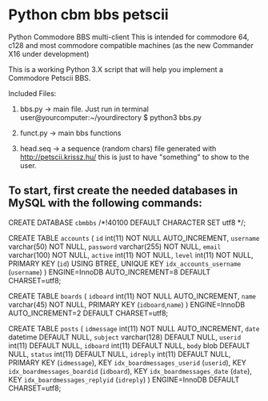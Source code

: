 # Python cbm bbs petscii
Python Commodore BBS multi-client
This is intended for commodore 64, c128 and most commodore compatible machines (as the new Commander X16 under development) 

This is a working Python 3.X script that will help you implement a Commodore Petscii BBS.

Included Files:

1) bbs.py -> main file. Just run in terminal user@yourcomputer:~/yourdirectory $ python3 bbs.py 

2) funct.py -> main bbs functions

3) head.seq -> a sequence (random chars) file generated with http://petscii.krissz.hu/ this is just to have "something" to show to the user.

## To start, first create the needed databases in MySQL with the following commands:

CREATE DATABASE `cbmbbs` /*!40100 DEFAULT CHARACTER SET utf8 */;

CREATE TABLE `accounts` (
  `id` int(11) NOT NULL AUTO_INCREMENT,
  `username` varchar(50) NOT NULL,
  `password` varchar(255) NOT NULL,
  `email` varchar(100) NOT NULL,
  `active` int(11) NOT NULL,
  `level` int(11) NOT NULL,
  PRIMARY KEY (`id`) USING BTREE,
  UNIQUE KEY `idx_accounts_username` (`username`)
) ENGINE=InnoDB AUTO_INCREMENT=8 DEFAULT CHARSET=utf8;

CREATE TABLE `boards` (
  `idboard` int(11) NOT NULL AUTO_INCREMENT,
  `name` varchar(45) NOT NULL,
  PRIMARY KEY (`idboard`,`name`)
) ENGINE=InnoDB AUTO_INCREMENT=2 DEFAULT CHARSET=utf8;

CREATE TABLE `posts` (
  `idmessage` int(11) NOT NULL AUTO_INCREMENT,
  `date` datetime DEFAULT NULL,
  `subject` varchar(128) DEFAULT NULL,
  `userid` int(11) DEFAULT NULL,
  `idboard` int(11) DEFAULT NULL,
  `body` blob DEFAULT NULL,
  `status` int(11) DEFAULT NULL,
  `idreply` int(11) DEFAULT NULL,
  PRIMARY KEY (`idmessage`),
  KEY `idx_boardmessages_userid` (`userid`),
  KEY `idx_boardmessages_boardid` (`idboard`),
  KEY `idx_boardmessages_date` (`date`),
  KEY `idx_boardmessages_replyid` (`idreply`)
) ENGINE=InnoDB DEFAULT CHARSET=utf8;


